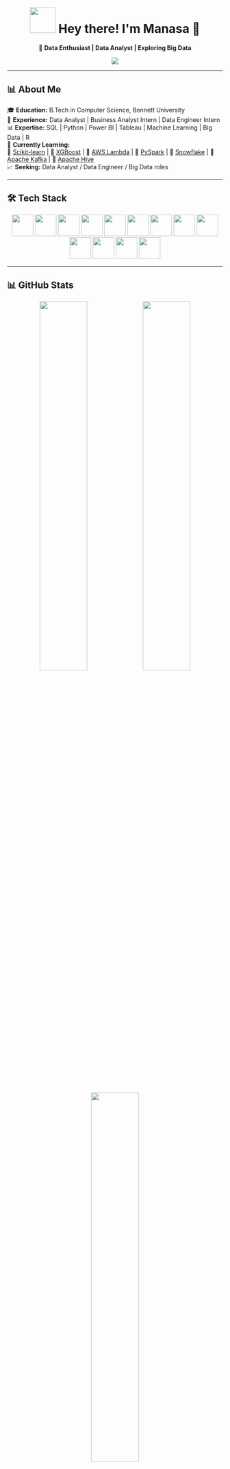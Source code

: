 <h1 align="center">
  <img src="https://media.giphy.com/media/v1.Y2lkPTc5MGI3NjExZWFmOGE1MmM2MGNjMjE0MmE5Mzg2NGRhZGI1NzEyNTNhZmEyZTJmNyZjdD1z/VbnUQpnihPSIgIXuZv/giphy.gif" width="60"/>  
  Hey there! I'm Manasa 👋  
</h1>

<p align="center">
  🚀 <strong>Data Enthusiast | Data Analyst | Exploring Big Data</strong>  
</p>

<p align="center">
  <img src="https://readme-typing-svg.demolab.com?font=Fira+Code&size=22&pause=1000&color=F76D57&width=600&lines=Turning+data+into+actionable+insights!;Exploring+Data+Analysis%2C+ML+%26+Big+Data!;SQL+%7C+Python+%7C+Power+BI+%7C+Tableau+%7C+Big+Data">
</p>

---

## 📊 About Me  

🎓 **Education:** B.Tech in Computer Science, Bennett University  
💼 **Experience:** Data Analyst | Business Analyst Intern | Data Engineer Intern  
📊 **Expertise:** SQL | Python | Power BI | Tableau | Machine Learning | Big Data | R  
📌 **Currently Learning:**  
🔹 [Scikit-learn](https://scikit-learn.org/) | 🔹 [XGBoost](https://xgboost.ai/) | 🔹 [AWS Lambda](https://aws.amazon.com/lambda/) | 🔹 [PySpark](https://spark.apache.org/docs/latest/api/python/) | 🔹 [Snowflake](https://www.snowflake.com/) | 🔹 [Apache Kafka](https://kafka.apache.org/) | 🔹 [Apache Hive](https://hive.apache.org/)  
📈 **Seeking:** Data Analyst / Data Engineer / Big Data roles  

---

## 🛠️ Tech Stack  

<p align="center">
  <a href="https://www.python.org/"><img src="https://cdn.jsdelivr.net/gh/devicons/devicon/icons/python/python-original.svg" width="50"/></a>
  <a href="https://www.postgresql.org/"><img src="https://cdn.jsdelivr.net/gh/devicons/devicon/icons/postgresql/postgresql-original.svg" width="50"/></a>
  <a href="https://powerbi.microsoft.com/"><img src="https://upload.wikimedia.org/wikipedia/commons/c/cf/New_Power_BI_Logo.svg" width="50"/></a>
  <a href="https://www.tableau.com/"><img src="https://cdn.worldvectorlogo.com/logos/tableau-software.svg" width="50"/></a>
  <a href="https://www.microsoft.com/en-us/microsoft-365/excel"><img src="https://cdn.jsdelivr.net/gh/devicons/devicon/icons/excel/excel-original.svg" width="50"/></a>
  <a href="https://scikit-learn.org/"><img src="https://upload.wikimedia.org/wikipedia/commons/0/05/Scikit_learn_logo_small.svg" width="50"/></a>
  <a href="https://xgboost.ai/"><img src="https://upload.wikimedia.org/wikipedia/commons/6/69/XGBoost_logo.png" width="50"/></a>
  <a href="https://spark.apache.org/docs/latest/api/python/"><img src="https://cdn.jsdelivr.net/gh/devicons/devicon/icons/apache/apache-original.svg" width="50"/></a>
  <a href="https://www.snowflake.com/"><img src="https://upload.wikimedia.org/wikipedia/en/thumb/1/1b/Snowflake_Inc.svg/1200px-Snowflake_Inc.svg.png" width="50"/></a>
  <a href="https://kafka.apache.org/"><img src="https://upload.wikimedia.org/wikipedia/commons/6/64/Apache_kafka.svg" width="50"/></a>
  <a href="https://hive.apache.org/"><img src="https://upload.wikimedia.org/wikipedia/commons/thumb/5/59/Apache_Hive_logo.svg/1920px-Apache_Hive_logo.svg.png" width="50"/></a>
  <a href="https://www.mongodb.com/"><img src="https://cdn.jsdelivr.net/gh/devicons/devicon/icons/mongodb/mongodb-original.svg" width="50"/></a>
  <a href="https://www.r-project.org/"><img src="https://cdn.jsdelivr.net/gh/devicons/devicon/icons/r/r-original.svg" width="50"/></a>
</p>

---

## 📊 GitHub Stats  

<p align="center">
  <img src="https://github-readme-stats.vercel.app/api?username=manasaoruganti&theme=radical&show_icons=true&count_private=true" width="47%"/>
  <img src="https://github-readme-streak-stats.herokuapp.com/?user=manasaoruganti&theme=radical&hide_border=false" width="47%"/>
</p>

<p align="center">
  <img src="https://github-readme-stats.vercel.app/api/top-langs/?username=manasaoruganti&theme=radical&layout=compact" width="47%"/>
</p>

---

## 📬 Connect With Me  

<p align="center">
  <a href="https://www.linkedin.com/in/manasa-oruganti-37a311216/"><img src="https://img.shields.io/badge/LinkedIn-%230A66C2.svg?style=for-the-badge&logo=linkedin"/></a>
  <a href="https://github.com/Manasaoruganti"><img src="https://img.shields.io/badge/GitHub-%23121011.svg?style=for-the-badge&logo=github"/></a>
</p>

---

<h3 align="center">🚀 Data-Driven Insights in Action! 📊</h3>

<p align="center">
  <img src="https://media.giphy.com/media/v1.Y2lkPTc5MGI3NjExMWY3MzlkNzlhZWM3ZTI3NzdlOTkzNzlhNzUzYWIxODI5MTczYjYyMiZjdD1z/xT9IgzoKnwFNmISR8I/giphy.gif" width="80%"/>
</p>
